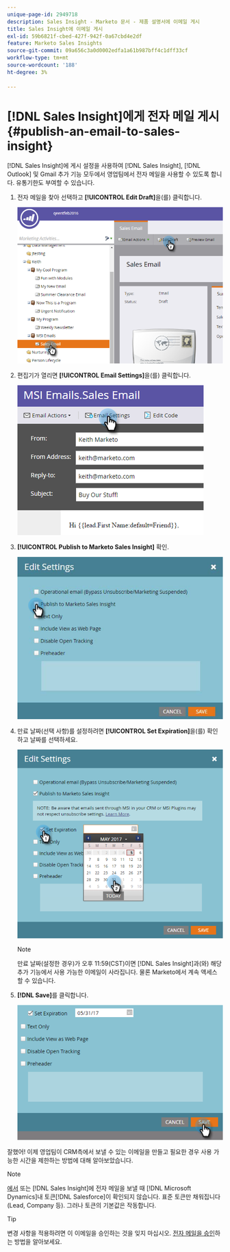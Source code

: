 ```yaml
---
unique-page-id: 2949718
description: Sales Insight - Marketo 문서 - 제품 설명서에 이메일 게시
title: Sales Insight에 이메일 게시
exl-id: 59b6821f-cbed-427f-942f-0a67cbd4e2df
feature: Marketo Sales Insights
source-git-commit: 09a656c3a0d0002edfa1a61b987bff4c1dff33cf
workflow-type: tm+mt
source-wordcount: '188'
ht-degree: 3%

---
```


# [!DNL Sales Insight]에게 전자 메일 게시 {#publish-an-email-to-sales-insight}

[!DNL Sales Insight]에 게시 설정을 사용하여 [!DNL Sales Insight], [!DNL Outlook] 및 Gmail 추가 기능 모두에서 영업팀에서 전자 메일을 사용할 수 있도록 합니다. 유통기한도 부여할 수 있습니다.

1. 전자 메일을 찾아 선택하고 **[!UICONTROL Edit Draft]**&#x200B;을(를) 클릭합니다.

   ![](assets/one.png)

1. 편집기가 열리면 **[!UICONTROL Email Settings]**&#x200B;을(를) 클릭합니다.

   ![](assets/two.png)

1. **[!UICONTROL Publish to Marketo Sales Insight]** 확인.

   ![](assets/three.png)

1. 만료 날짜(선택 사항)를 설정하려면 **[!UICONTROL Set Expiration]**&#x200B;을(를) 확인하고 날짜를 선택하세요.

   ![](assets/four.png)

   >[!NOTE]
   >
   >만료 날짜(설정한 경우)가 오후 11:59(CST)이면 [!DNL Sales Insight]과(와) 해당 추가 기능에서 사용 가능한 이메일이 사라집니다. 물론 Marketo에서 계속 액세스할 수 있습니다.

1. **[!DNL Save]**&#x200B;를 클릭합니다.

   ![](assets/five.png)

잘했어! 이제 영업팀이 CRM측에서 보낼 수 있는 이메일을 만들고 필요한 경우 사용 가능한 시간을 제한하는 방법에 대해 알아보았습니다.

>[!NOTE]
>
>[에서 &#x200B;](/help/marketo/product-docs/core-marketo-concepts/programs/tokens/understanding-my-tokens-in-a-program.md) 또는 [!DNL Sales Insight]에 전자 메일을 보낼 때 [!DNL Microsoft Dynamics]내 토큰[!DNL Salesforce]이 확인되지 않습니다. 표준 토큰만 채워집니다(Lead, Company 등). 그러나 토큰의 기본값은 작동합니다.

>[!TIP]
>
>변경 사항을 적용하려면 이 이메일을 승인하는 것을 잊지 마십시오. [전자 메일을 승인](/help/marketo/product-docs/email-marketing/general/creating-an-email/approve-an-email.md)하는 방법을 알아보세요.
